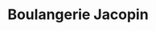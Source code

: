 ---
title: "Boulangerie Jacopin"
url: /charmois-lorgueilleux/boulangerie-jacopin/
shop: boulangerie
---